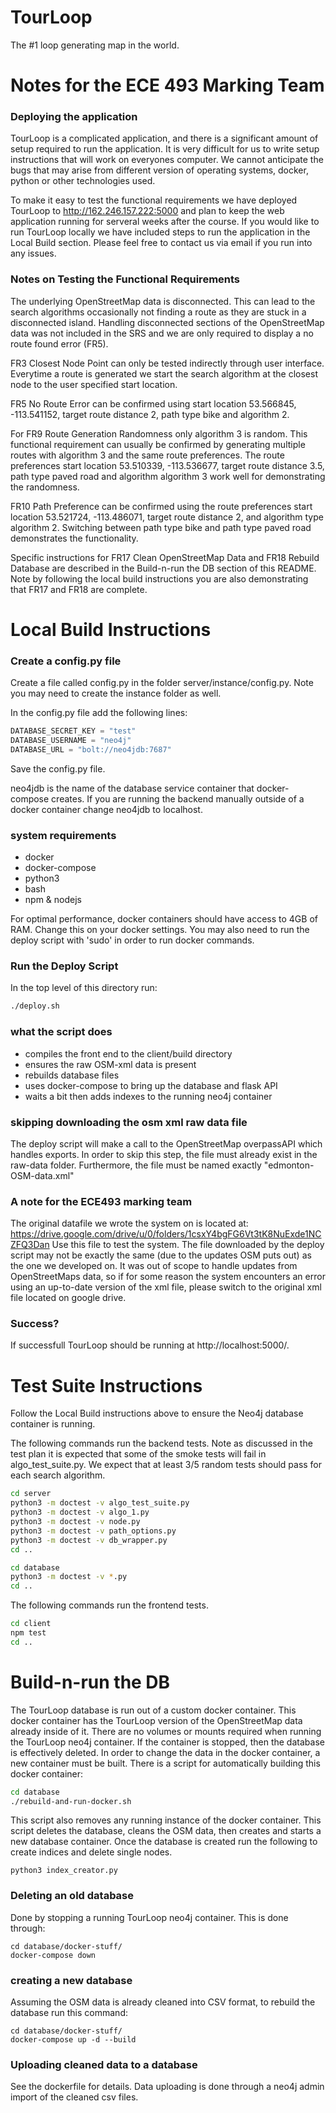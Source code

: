 # TourLoop

The #1 loop generating map in the world.

# Notes for the ECE 493 Marking Team

### Deploying the application

TourLoop is a complicated application, and there is a significant amount of setup required to run the application. It is very difficult for us to write setup instructions that will work on everyones computer. We cannot anticipate the bugs that may arise from different version of operating systems, docker, python or other technologies used.

To make it easy to test the functional requirements we have deployed TourLoop to http://162.246.157.222:5000 and plan to keep the web application running for serveral weeks after the course. If you would like to run TourLoop locally we have included steps to run the application in the Local Build section. Please feel free to contact us via email if you run into any issues.

### Notes on Testing the Functional Requirements

The underlying OpenStreetMap data is disconnected. This can lead to the search algorithms occasionally not finding a route as they are stuck in a disconnected island. Handling disconnected sections of the OpenStreetMap data was not included in the SRS and we are only required to display a no route found error (FR5).

FR3 Closest Node Point can only be tested indirectly through user interface. Everytime a route is generated we start the search algorithm at the closest node to the user specified start location.

FR5 No Route Error can be confirmed using start location 53.566845, -113.541152, target route distance 2, path type bike and algorithm 2.

For FR9 Route Generation Randomness only algorithm 3 is random. This functional requirement can usually be confirmed by generating multiple routes with algorithm 3 and the same route preferences. The route preferences start location 53.510339, -113.536677, target route distance 3.5, path type paved road and algorithm algorithm 3 work well for demonstrating the randomness.

FR10 Path Preference can be confirmed using the route preferences start location 53.521724, -113.486071, target route distance 2, and algorithm type algorithm 2. Switching between path type bike and path type paved road demonstrates the functionality.

Specific instructions for FR17 Clean OpenStreetMap Data and FR18 Rebuild Database are described in the Build-n-run the DB section of this README. Note by following the local build instructions you are also demonstrating that FR17 and FR18 are complete.

# Local Build Instructions

### Create a config.py file

Create a file called config.py in the folder server/instance/config.py. Note you may need to create the instance folder as well.

In the config.py file add the following lines:

```python
DATABASE_SECRET_KEY = "test"
DATABASE_USERNAME = "neo4j"
DATABASE_URL = "bolt://neo4jdb:7687"
```

Save the config.py file.

neo4jdb is the name of the database service container that docker-compose creates.
If you are running the backend manually outside of a docker container change neo4jdb to localhost.

### system requirements

- docker
- docker-compose
- python3
- bash
- npm & nodejs

For optimal performance, docker containers should have access to 4GB of RAM. Change this on your docker settings.
You may also need to run the deploy script with 'sudo' in order to run docker commands.

### Run the Deploy Script

In the top level of this directory run:

```bash
./deploy.sh
```

### what the script does

- compiles the front end to the client/build directory
- ensures the raw OSM-xml data is present
- rebuilds database files
- uses docker-compose to bring up the database and flask API
- waits a bit then adds indexes to the running neo4j container

### skipping downloading the osm xml raw data file

The deploy script will make a call to the OpenStreetMap overpassAPI which handles exports.
In order to skip this step, the file must already exist in the raw-data folder.
Furthermore, the file must be named exactly "edmonton-OSM-data.xml"

### A note for the ECE493 marking team

The original datafile we wrote the system on is located at:
https://drive.google.com/drive/u/0/folders/1csxY4bgFG6Vt3tK8NuExde1NCZFQ3Dan
Use this file to test the system. The file downloaded by the deploy script may not be exactly the same (due to the updates OSM puts out) as the one we developed on.
It was out of scope to handle updates from OpenStreetMaps data, so if for some reason the system encounters an error using an up-to-date version of the xml file, please switch to the original xml file located on google drive.

### Success?

If successfull TourLoop should be running at http://localhost:5000/.

# Test Suite Instructions

Follow the Local Build instructions above to ensure the Neo4j database container is running.

The following commands run the backend tests. Note as discussed in the test plan it is expected that some of the smoke tests will fail in algo_test_suite.py. We expect that at least 3/5 random tests should pass for each search algorithm.

```bash
cd server
python3 -m doctest -v algo_test_suite.py
python3 -m doctest -v algo_1.py
python3 -m doctest -v node.py
python3 -m doctest -v path_options.py
python3 -m doctest -v db_wrapper.py
cd ..

cd database
python3 -m doctest -v *.py
cd ..
```

The following commands run the frontend tests.

```bash
cd client
npm test
cd ..
```

# Build-n-run the DB

The TourLoop database is run out of a custom docker container.
This docker container has the TourLoop version of the OpenStreetMap data already inside of it.
There are no volumes or mounts required when running the TourLoop neo4j container.
If the container is stopped, then the database is effectively deleted.
In order to change the data in the docker container, a new container must be built.
There is a script for automatically building this docker container:

```bash
cd database
./rebuild-and-run-docker.sh
```

This script also removes any running instance of the docker container.
This script deletes the database, cleans the OSM data, then creates and starts a new database container.
Once the database is created run the following to create indices and delete single nodes.

```
python3 index_creator.py
```

### Deleting an old database

Done by stopping a running TourLoop neo4j container.
This is done through:

```
cd database/docker-stuff/
docker-compose down
```

### creating a new database

Assuming the OSM data is already cleaned into CSV format, to rebuild the database run this command:

```
cd database/docker-stuff/
docker-compose up -d --build
```

### Uploading cleaned data to a database

See the dockerfile for details. Data uploading is done through a neo4j admin import of the cleaned csv files.
